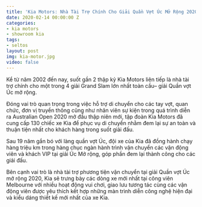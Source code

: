 ```yaml
---
title: 'Kia Motors: Nhà Tài Trợ Chính Cho Giải Quần Vợt Úc Mở Rộng 2020'
date: 2020-02-14 00:00:00 Z
categories:
- kia motors
- showroom kia
tags:
- seltos
layout: post
img: kia-motor.jpg
video: false
---
```


Kể từ năm 2002 đến nay, suốt gần 2 thập kỷ Kia Motors liên tiếp là nhà tài trợ chính cho một trong 4 giải Grand Slam lớn nhất toàn cầu– giải Quần vợt Úc mở rộng.

Đóng vai trò quan trọng trong việc hỗ trợ di chuyển cho các tay vợt, quan chức, đơn vị truyền thông cũng như nhân viên sự kiện trong quá trình diễn ra Australian Open 2020 mở đầu thập niên mới, tập đoàn Kia Motors đã cung cấp 130 chiếc xe Kia để phục vụ di chuyển nhằm đem lại sự an toàn và thuận tiện nhất cho khách hàng trong suốt giải đấu.

Sau 19 năm gắn bó với làng quần vợt Úc, đội xe của Kia đã đồng hành chạy hàng triệu km trong hàng chục ngàn hành trình vận chuyển các vận động viên và khách VIP tại giải Úc Mở rộng, góp phần đem lại thành công cho các giải đấu.

Bên cạnh vai trò là nhà tài trợ phương tiện vận chuyển tại giải Quần vợt Úc mở rộng 2020, Kia sẽ trưng bày các dòng xe mới nhất tại công viên Melbourne với nhiều hoạt động vui chơi, giao lưu tương tác cùng các vận động viên được yêu thích kết hợp những màn trình diễn công nghệ hiện đại và kiểu dáng thiết kế mới nhất của xe Kia.
